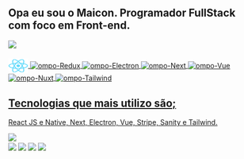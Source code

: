 ## Opa eu sou o Maicon. Programador FullStack com foco em Front-end.

<div>
  <a href="https://github.com/ompo-dev/">
  <img height="180em" src="https://github-readme-stats.vercel.app/api?username=ompo-dev&show_icons=true&theme=dracula">
</div>

<div style="display: inline_block"><br>
  <img align="center" alt="ompo-React" height="30" width="40" src="https://raw.githubusercontent.com/devicons/devicon/master/icons/react/react-original.svg">
  <img align="center" alt="ompo-Redux" height="30" width="40" src="https://cdn.jsdelivr.net/gh/devicons/devicon/icons/redux/redux-original.svg" />
  <img align="center" alt="ompo-Electron" height="30" width="40" src="https://cdn.jsdelivr.net/gh/devicons/devicon/icons/electron/electron-original.svg" />
  <img align="center" alt="ompo-Next" height="30" width="40" src="https://cdn.jsdelivr.net/gh/devicons/devicon/icons/nextjs/nextjs-line.svg">
  <img align="center" alt="ompo-Vue" height="30" width="40" src="https://cdn.jsdelivr.net/gh/devicons/devicon/icons/vuejs/vuejs-original.svg" />
  <img align="center" alt="ompo-Nuxt" height="30" width="40" src="https://cdn.jsdelivr.net/gh/devicons/devicon/icons/nuxtjs/nuxtjs-original.svg" />
  <img align="center" alt="ompo-Tailwind" height="30" width="40" src="https://cdn.jsdelivr.net/gh/devicons/devicon/icons/tailwindcss/tailwindcss-plain.svg" />
</div>

## Tecnologias que mais utilizo são; 
React JS e Native, Next, Electron, Vue, Stripe, Sanity e Tailwind.

<div>
  <a href="https://github.com/ompo-dev/">
  <img height="180em" src="https://github-readme-stats.vercel.app/api/top-langs/?username=ompo-dev&layout=compact&theme=dracula">
</div>

<div> 
 	<a href="https://tiktok.com/@o_m_p_o" target="_blank"><img src="https://img.shields.io/badge/TikTok-000000?style=for-the-badge&logo=tiktok&logoColor=white"_blank"></a>
  <a href = "mailto:2326mpb@gmail.com?subject=Envie sua proposta, em breve lhe enviarei o orçamento"><img src="https://img.shields.io/badge/-Gmail-%23333?style=for-the-badge&logo=gmail&logoColor=white" target="_blank"></a>
  <a href="https://www.linkedin.com/in/dev-maicon" target="_blank"><img src="https://img.shields.io/badge/LinkedIn-0077B5?style=for-the-badge&logo=linkedin&logoColor=white"_blank"></a> 
  <a href="ompo.vercel.app" target="_blank"><img src="https://img.shields.io/badge/Vercel-000000?style=for-the-badge&logo=vercel&logoColor=white"_blank"></a>
</div>

